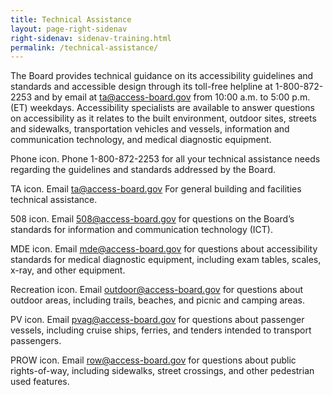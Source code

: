 ```yaml
---
title: Technical Assistance
layout: page-right-sidenav
right-sidenav: sidenav-training.html
permalink: /technical-assistance/
---
```



The Board provides technical guidance on its accessibility guidelines and standards and accessible design through its toll-free helpline at 1-800-872-2253 and by email at <ta@access-board.gov> from 10:00 a.m. to 5:00 p.m. (ET) weekdays. Accessibility specialists are available to answer questions on accessibility as it relates to the built environment, outdoor sites, streets and sidewalks, transportation vehicles and vessels, information and communication technology, and medical diagnostic equipment. 

Phone icon. Phone 1-800-872-2253 for all your technical assistance needs regarding the guidelines and standards addressed by the Board.    

TA icon. Email ta@access-board.gov For general building and facilities technical assistance. 

508 icon. Email 508@access-board.gov for questions on the Board’s standards for information and communication technology (ICT). 

MDE icon. Email mde@access-board.gov for questions about accessibility standards for medical diagnostic equipment, including exam tables, scales, x-ray, and other equipment. 

Recreation icon. Email outdoor@access-board.gov for questions about outdoor areas, including trails, beaches, and picnic and camping areas. 

PV icon. Email pvag@access-board.gov for questions about passenger vessels, including cruise ships, ferries, and tenders intended to transport passengers. 

PROW icon. Email row@access-board.gov for questions about public rights-of-way, including sidewalks, street crossings, and other pedestrian used features. 
